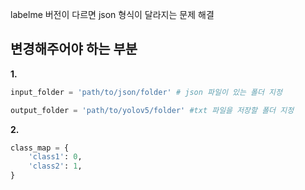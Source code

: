 labelme 버전이 다르면 json 형식이 달라지는 문제 해결


## 변경해주어야 하는 부분

**1.**
```python
input_folder = 'path/to/json/folder' # json 파일이 있는 폴더 지정

output_folder = 'path/to/yolov5/folder' #txt 파일을 저장할 폴더 지정
```

**2.**
```python
class_map = {
    'class1': 0,
    'class2': 1,
}
```
